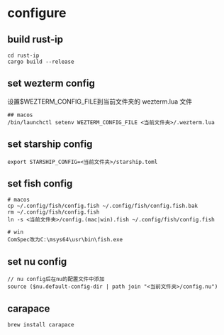 # configure

## build rust-ip

``` fish
cd rust-ip
cargo build --release
```

## set wezterm config

设置$WEZTERM_CONFIG_FILE到当前文件夹的 wezterm.lua 文件

```fish
## macos
/bin/launchctl setenv WEZTERM_CONFIG_FILE <当前文件夹>/.wezterm.lua
```

## set starship config

```fish
export STARSHIP_CONFIG=<当前文件夹>/starship.toml
```

## set fish config

```fish
# macos
cp ~/.config/fish/config.fish ~/.config/fish/config.fish.bak
rm ~/.config/fish/config.fish
ln -s <当前文件夹>/config.(mac|win).fish ~/.config/fish/config.fish
```

```fish
# win
ComSpec改为C:\msys64\usr\bin\fish.exe
```

## set nu config

```nu
// nu config后在nu的配置文件中添加
source ($nu.default-config-dir | path join "<当前文件夹>/config.nu")
```

## carapace

``` nu
brew install carapace
```
